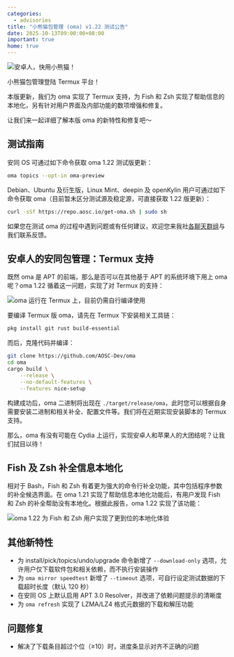 ```yaml
---
categories:
  - advisories
title: "小熊猫包管理 (oma) v1.22 测试公告"
date: 2025-10-13T09:00:00+08:00
important: true
home: true
---
```


![安卓人，快用小熊猫！](/assets/news/oma-1.22.webp)

小熊猫包管理登陆 Termux 平台！

本版更新，我们为 oma 实现了 Termux 支持，为 Fish 和 Zsh 实现了帮助信息的本地化，另有针对用户界面及内部功能的数项增强和修复。

让我们来一起详细了解本版 oma 的新特性和修复吧～

测试指南
---

安同 OS 可通过如下命令获取 oma 1.22 测试版更新：

```bash 
oma topics --opt-in oma-preview
``` 

Debian、Ubuntu 及衍生版，Linux Mint、deepin 及 openKylin 用户可通过如下命令获取 oma（目前暂未区分测试源及稳定源，可直接获取 1.22 版更新）：

```bash 
curl -sSf https://repo.aosc.io/get-oma.sh | sudo sh
``` 

如果您在测试 oma 的过程中遇到问题或有任何建议，欢迎您来我社[各聊天群组](https://aosc.io/contact)与我们联系反馈。

安卓人的安同包管理：Termux 支持
---

既然 oma 是 APT 的前端，那么是否可以在其他基于 APT 的系统环境下用上 oma 呢？oma 1.22 循着这一问题，实现了对 Termux 的支持：

![oma 运行在 Termux 上，目前仍需自行编译使用](/assets/news/oma-1.22-termux.webp)

要编译 Termux 版 oma，请先在 Termux 下安装相关工具链：

```bash
pkg install git rust build-essential
```

而后，克隆代码并编译：

```bash
git clone https://github.com/AOSC-Dev/oma
cd oma
cargo build \
    --release \
    --no-default-features \
    --features nice-setup
```

构建成功后，oma 二进制将出现在 `./target/release/oma`，此时您可以根据自身需要安装二进制和相关补全、配置文件等。我们将在近期实现安装脚本的 Termux 支持。

那么，oma 有没有可能在 Cydia 上运行，实现安卓人和苹果人的大团结呢？让我们拭目以待！

Fish 及 Zsh 补全信息本地化
---

相对于 Bash，Fish 和 Zsh 有着更为强大的命令行补全功能，其中包括程序参数的补全候选界面。在 oma 1.21 实现了帮助信息本地化功能后，有用户发现 Fish 和 Zsh 的补全帮助没有本地化。根据此报告，oma 1.22 实现了该功能：

![oma 1.22 为 Fish 和 Zsh 用户实现了更到位的本地化体验](/assets/news/oma-1.22-fish-l10n.webp)

其他新特性
---

- 为 install/pick/topics/undo/upgrade 命令新增了 `--download-only` 选项，允许用户仅下载软件包和相关依赖，而不执行安装操作
- 为 `oma mirror speedtest` 新增了 `--timeout` 选项，可自行设定测试数据的下载超时长度（默认 120 秒）
- 在安同 OS 上默认启用 APT 3.0 Resolver，并改进了依赖问题提示的清晰度
- 为 `oma refresh` 实现了 LZMA/LZ4 格式元数据的下载和解压功能

问题修复
---

- 解决了下载条目超过个位（≥10）时，进度条显示对齐不正确的问题 